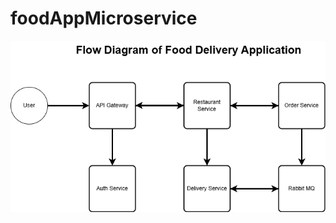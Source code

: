 # foodAppMicroservice

![alt text](https://github.com/VikasSDN/foodAppMicroservice/blob/main/Flow%20Diagram%20of%20Food%20Delivery.png?raw=true)
